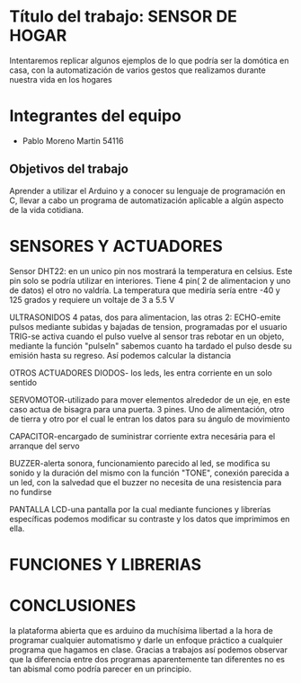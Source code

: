 # Título del trabajo: SENSOR DE HOGAR
Intentaremos replicar algunos ejemplos de lo que podría ser la domótica en casa, con la automatización de varios gestos que realizamos durante nuestra vida en los hogares

# Integrantes del equipo
- Pablo Moreno Martin 54116

## Objetivos del trabajo

Aprender a utilizar el Arduino y a conocer su lenguaje de programación en C, llevar a cabo un programa de automatización aplicable a algún aspecto de la vida cotidiana. 

# SENSORES Y ACTUADORES
Sensor DHT22: en un unico pin nos mostrará la temperatura en celsius.
Este pin solo se podría utilizar en interiores.
Tiene 4 pin( 2 de alimentacion y uno de datos) el otro no valdría.
La temperatura que mediría sería entre -40 y 125 grados y requiere un voltaje de 3 a 5.5 V

ULTRASONIDOS
4 patas, dos para alimentacion, las otras 2:
ECHO-emite pulsos mediante subidas y bajadas de tension, programadas por el usuario
TRIG-se activa cuando el pulso vuelve al sensor tras rebotar en un objeto,
mediante la función "pulseIn" sabemos cuanto ha tardado el pulso desde su emisión hasta su regreso. Así podemos calcular la distancia

OTROS ACTUADORES
DIODOS- los leds, les entra corriente en un solo sentido

SERVOMOTOR-utilizado para mover elementos alrededor de un eje, en este caso actua de bisagra para una puerta. 3 pines. Uno de alimentación, otro de tierra y otro por el cual le entran los datos para su ángulo de movimiento

CAPACITOR-encargado de suministrar corriente extra necesária para el arranque del servo

BUZZER-alerta sonora, funcionamiento parecido al led, se modifica su sonido y la duración del mismo con la función "TONE", conexión parecida a un led, con la salvedad que el buzzer no necesita de una resistencia para no fundirse

PANTALLA LCD-una pantalla por la cual mediante funciones y librerías específicas podemos modificar su contraste y los datos que imprimimos en ella.

# FUNCIONES Y LIBRERIAS

# CONCLUSIONES
la plataforma abierta que es arduino da muchísima libertad a la hora de programar cualquier automatismo y darle un enfoque práctico a cualquier programa que hagamos en clase. Gracias a trabajos así podemos observar que la diferencia entre dos programas aparentemente tan diferentes no es tan abismal como podría parecer en un principio. 

